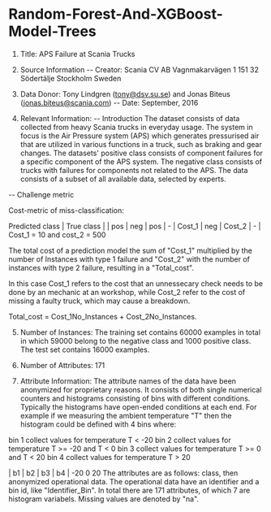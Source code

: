 # Random-Forest-And-XGBoost-Model-Trees

1. Title: APS Failure at Scania Trucks

2. Source Information -- Creator: Scania CV AB Vagnmakarvägen 1 151 32 Södertälje Stockholm Sweden

3. Data Donor: Tony Lindgren (tony@dsv.su.se) and Jonas Biteus (jonas.biteus@scania.com) -- Date: September, 2016

4. Relevant Information: -- Introduction The dataset consists of data collected from heavy Scania trucks in everyday usage. The system in focus is the Air Pressure system (APS) which generates pressurised air that are utilized in various functions in a truck, such as braking and gear changes. The datasets' positive class consists of component failures for a specific component of the APS system. The negative class consists of trucks with failures for components not related to the APS. The data consists of a subset of all available data, selected by experts.

-- Challenge metric

Cost-metric of miss-classification:

Predicted class | True class | | pos | neg |
pos | - | Cost_1 |
neg | Cost_2 | - |
Cost_1 = 10 and cost_2 = 500

The total cost of a prediction model the sum of "Cost_1" multiplied by the number of Instances with type 1 failure and "Cost_2" with the number of instances with type 2 failure, resulting in a "Total_cost".

In this case Cost_1 refers to the cost that an unnessecary check needs to be done by an mechanic at an workshop, while Cost_2 refer to the cost of missing a faulty truck, which may cause a breakdown.

Total_cost = Cost_1No_Instances + Cost_2No_Instances.

5. Number of Instances: The training set contains 60000 examples in total in which 59000 belong to the negative class and 1000 positive class. The test set contains 16000 examples.

6. Number of Attributes: 171

7. Attribute Information: The attribute names of the data have been anonymized for proprietary reasons. It consists of both single numerical counters and histograms consisting of bins with different conditions. Typically the histograms have open-ended conditions at each end. For example if we measuring the ambient temperature "T" then the histogram could be defined with 4 bins where:

bin 1 collect values for temperature T < -20 bin 2 collect values for temperature T >= -20 and T < 0
bin 3 collect values for temperature T >= 0 and T < 20
bin 4 collect values for temperature T > 20

| b1 | b2 | b3 | b4 |
  -20     0      20
The attributes are as follows: class, then anonymized operational data. The operational data have an identifier and a bin id, like "Identifier_Bin". In total there are 171 attributes, of which 7 are histogram variabels. Missing values are denoted by "na".


